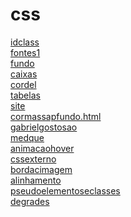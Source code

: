 # css 
<a href='https://gabrielryanft.github.io/learning/cursoemvideo/htmlecss/css/idclass/' target='_blank' rel='next'>idclass</a><br/>
<a href='https://gabrielryanft.github.io/learning/cursoemvideo/htmlecss/css/fontes1/' target='_blank' rel='next'>fontes1</a><br/>
<a href='https://gabrielryanft.github.io/learning/cursoemvideo/htmlecss/css/fundo/' target='_blank' rel='next'>fundo</a><br/>
<a href='https://gabrielryanft.github.io/learning/cursoemvideo/htmlecss/css/caixas/' target='_blank' rel='next'>caixas</a><br/>
<a href='https://gabrielryanft.github.io/learning/cursoemvideo/htmlecss/css/cordel/' target='_blank' rel='next'>cordel</a><br/>
<a href='https://gabrielryanft.github.io/learning/cursoemvideo/htmlecss/css/tabelas/' target='_blank' rel='next'>tabelas</a><br/>
<a href='https://gabrielryanft.github.io/learning/cursoemvideo/htmlecss/css/site/' target='_blank' rel='next'>site</a><br/>
<a href='https://gabrielryanft.github.io/learning/cursoemvideo/htmlecss/css/cormassapfundo.html' target='_blank' rel='next'>cormassapfundo.html</a><br/>
<a href='https://gabrielryanft.github.io/learning/cursoemvideo/htmlecss/css/gabrielgostosao/' target='_blank' rel='next'>gabrielgostosao</a><br/>
<a href='https://gabrielryanft.github.io/learning/cursoemvideo/htmlecss/css/medque/' target='_blank' rel='next'>medque</a><br/>
<a href='https://gabrielryanft.github.io/learning/cursoemvideo/htmlecss/css/animacaohover/' target='_blank' rel='next'>animacaohover</a><br/>
<a href='https://gabrielryanft.github.io/learning/cursoemvideo/htmlecss/css/cssexterno/' target='_blank' rel='next'>cssexterno</a><br/>
<a href='https://gabrielryanft.github.io/learning/cursoemvideo/htmlecss/css/bordacimagem/' target='_blank' rel='next'>bordacimagem</a><br/>
<a href='https://gabrielryanft.github.io/learning/cursoemvideo/htmlecss/css/alinhamento/' target='_blank' rel='next'>alinhamento</a><br/>
<a href='https://gabrielryanft.github.io/learning/cursoemvideo/htmlecss/css/pseudoelementoseclasses/' target='_blank' rel='next'>pseudoelementoseclasses</a><br/>
<a href='https://gabrielryanft.github.io/learning/cursoemvideo/htmlecss/css/degrades/' target='_blank' rel='next'>degrades</a><br/>
